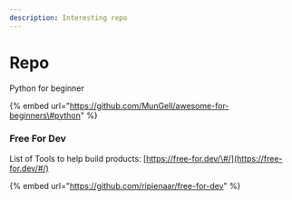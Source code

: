 ```yaml
---
description: Interesting repo
---
```


# Repo

Python for beginner

{% embed url="https://github.com/MunGell/awesome-for-beginners\#python" %}

### Free For Dev

List of Tools to help build products: [https://free-for.dev/\#/](https://free-for.dev/#/)

{% embed url="https://github.com/ripienaar/free-for-dev" %}




